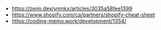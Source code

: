 - https://zenn.dev/ymnkx/articles/3035a58fee1399
- https://www.shopify.com/ca/partners/shopify-cheat-sheet
- https://coding-memo.work/development/1354/

